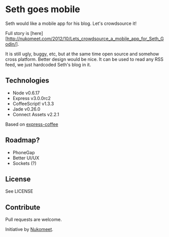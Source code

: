 # Seth goes mobile

Seth would like a mobile app for his blog. Let's crowdsource it!

Full story is [here][http://nukomeet.com/2012/10/Lets_crowdsource_a_mobile_app_for_Seth_Godin/].

It is still ugly, buggy, etc, but at the same time open source and somehow cross platform. Better design would be nice. It can be used to read any RSS feed, we just hardcoded Seth's blog in it.

## Technologies

* Node v0.6.17
* Express v3.0.0rc2
* CoffeeScript! v1.3.3
* Jade v0.26.0
* Connect Assets v2.2.1

Based on [express-coffee](https://github.com/twilson63/express-coffee)

## Roadmap?

* PhoneGap
* Better UI/UX
* Sockets (?)

## License

See LICENSE

## Contribute

Pull requests are welcome.

Initiative by [Nukomeet](http://nukomeet.com).
